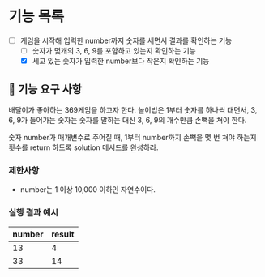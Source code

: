 # 기능 목록
- [ ] 게임을 시작해 입력한 number까지 숫자를 세면서 결과를 확인하는 기능
  - [ ] 숫자가 몇개의 3, 6, 9를 포함하고 있는지 확인하는 기능
  - [x] 세고 있는 숫자가 입력한 number보다 작은지 확인하는 기능

## 🚀 기능 요구 사항

배달이가 좋아하는 369게임을 하고자 한다. 놀이법은 1부터 숫자를 하나씩 대면서, 3, 6, 9가 들어가는 숫자는 숫자를 말하는 대신 3, 6, 9의 개수만큼 손뼉을 쳐야 한다.

숫자 number가 매개변수로 주어질 때, 1부터 number까지 손뼉을 몇 번 쳐야 하는지 횟수를 return 하도록 solution 메서드를 완성하라.

### 제한사항

- number는 1 이상 10,000 이하인 자연수이다.

### 실행 결과 예시

| number | result |
| --- | --- |
| 13 | 4 |
| 33 | 14 |
